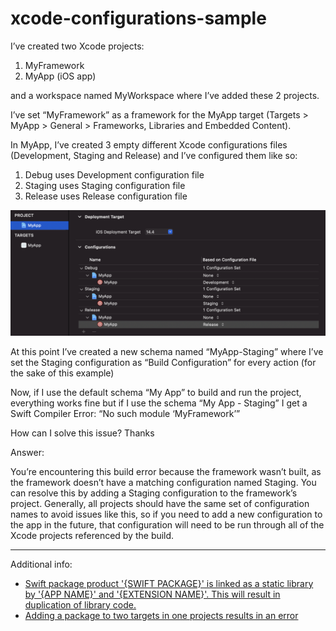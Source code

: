 # xcode-configurations-sample


I’ve created two Xcode projects:
1. MyFramework
2. MyApp (iOS app)

and a workspace named MyWorkspace where I’ve added these 2 projects.

I’ve set “MyFramework” as a  framework for the MyApp target (Targets > MyApp > General > Frameworks, Libraries and Embedded Content).

In MyApp, I’ve created 3 empty different Xcode configurations files (Development, Staging and Release) and I’ve configured them like so:

1. Debug uses Development configuration file
2. Staging uses Staging configuration file
3. Release uses Release configuration file

![Configurations](./Images/configurations.png)

At this point I’ve created a new schema named “MyApp-Staging” where I’ve set the Staging configuration as “Build Configuration” for every action (for the sake of this example)

Now, if I use the default schema “My App” to build and run the project, everything works fine but if I use the schema “My App - Staging” I get a Swift Compiler Error: “No such module ‘MyFramework’”

How can I solve this issue?
Thanks

Answer:

You’re encountering this build error because the framework wasn’t built, as the framework doesn’t have a matching configuration named Staging.
You can resolve this by adding a Staging configuration to the framework’s project.
Generally, all projects should have the same set of configuration names to avoid issues like this, so if you need to add a new configuration to the app in the future, that configuration will need to be run through all of the Xcode projects referenced by the build.

---

Additional info:

- [Swift package product '{SWIFT PACKAGE}' is linked as a static library by '{APP NAME}' and '{EXTENSION NAME}'. This will result in duplication of library code.](https://developer.apple.com/forums/thread/128806)
- [Adding a package to two targets in one projects results in an error](https://forums.swift.org/t/adding-a-package-to-two-targets-in-one-projects-results-in-an-error/35007/15)